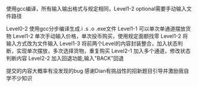 使用gcc编译，所有输入输出格式与规定相同，Level1-2 optional需要手动输入文件路径

Level0-2 使用gcc分步编译生成.i .s .o .exe文件
Level1-1 可以单次单通道摆放货物
Level1-2 单次手动输入价格，单次投币购买，使用规定面额找零
Level1-2 将输入方式改为文件输入
Level1-3 将前两个Level的内容封装整合，加入状态判断，实现单次摆放，多次选择货物，重复购买
Level2-1 加入多个通道，修改状态判断内容
Level2-2 加入回退功能,输入"BACK"回退

提交的内容大概率有没发现的bug
感谢Dian有挑战性的招新题目引导并激励我自学不少知识
